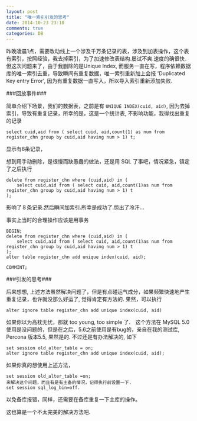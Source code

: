 ```yaml
---
layout: post
title: "唯一索引引发的思考"
date: 2014-10-23 23:18
comments: true
categories: DB
---
```


昨晚凌晨1点，需要改动线上一个涉及千万条记录的表，涉及到加表操作，这个表有索引，按照经验，我去掉索引，为了加速修改表结构.屡试不爽.速度的确很快．
但这次问题来了，由于我删除的是Unique Index, 而服务一直在写，程序依赖数据库的唯一索引去重，导致瞬间有重复数据，唯一索引重新加上会报 'Duplicated Key entry Error',
因为有重复数据一直写入，所以导入索引重新添加失败.

###回放事件###


简单介绍下场景，我们的数据表，之前是有 `UNIQUE INDEX(cuid, aid)`, 因为去掉索引，导致有重复记录，所幸的是，这是一个统计表, 不影响功能，我得找出重复的记录

```
select cuid,aid from ( select cuid, aid,count(1) as num from register_chn group by cuid,aid having num > 1) t;
```
显示有8条记录，

想到用手动删除，是很慢而缺愚蠢的做法，还是用 SQL 了事吧，情况紧急，镇定了之后执行

```
delete from register_chn where (cuid,aid) in (
    select cuid,aid from ( select cuid, aid,count(1)as num from register_chn group by cuid,aid having num > 1) t
);
```
影响了８条记录.然后瞬间加索引.所幸是成功了.惊出了冷汗...

事实上当时的合理操作应该是用事务

```
BEGIN;
delete from register_chn where (cuid,aid) in (
    select cuid,aid from ( select cuid, aid,count(1)as num from register_chn group by cuid,aid having num > 1) t
);
alter table register_chn add unique index(cuid, aid);

COMMINT;
```

###引发的思考###

后来想想, 上述方法虽然解决问题了，但是有点碰运气成分，如果频繁快速地产生重复记录，也许就没那么好运了, 觉得肯定有方法的. 果然，可以执行

```
alter ignore table register_chn add unique index(cuid, aid)
```

如果你以为高枕无忧，那就 too young, too simple 了.　这个方法在 MySQL 5.0 使用是没问题的，但是在之后，5.6之前使用是有bug的，亲自在我的测试库, Percona 版本5.5, 果然是的.
不过还是有办法解决的, 如下

```
set session old_alter_table = on;
alter ignore table register_chn add unique index(cuid, aid);
```

如果你真的想使用上述方法，

```
set session old_alter_table =on;
来解决这个问题，而且有是有主备的情况，记得执行前设置一下.
set session sql_log_bin=off. 
```
以免备库报错，同样，还需要在备库重复一下主库的操作。 

这也算是一个不太完美的解决方法吧.


